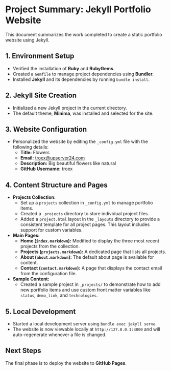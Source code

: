 # Project Summary: Jekyll Portfolio Website

This document summarizes the work completed to create a static portfolio website using Jekyll.

## 1. Environment Setup
- Verified the installation of **Ruby** and **RubyGems**.
- Created a `Gemfile` to manage project dependencies using **Bundler**.
- Installed **Jekyll** and its dependencies by running `bundle install`.

## 2. Jekyll Site Creation
- Initialized a new Jekyll project in the current directory.
- The default theme, **Minima**, was installed and selected for the site.

## 3. Website Configuration
- Personalized the website by editing the `_config.yml` file with the following details:
  - **Title:** Flowers
  - **Email:** troex@upserver24.com
  - **Description:** Big beautiful flowers like natural
  - **GitHub Username:** troex

## 4. Content Structure and Pages
- **Projects Collection:**
  - Set up a `projects` collection in `_config.yml` to manage portfolio items.
  - Created a `_projects` directory to store individual project files.
  - Added a `project.html` layout in the `_layouts` directory to provide a consistent template for all project pages. This layout includes support for custom variables.
- **Main Pages:**
  - **Home (`index.markdown`):** Modified to display the three most recent projects from the collection.
  - **Projects (`projects.markdown`):** A dedicated page that lists all projects.
  - **About (`about.markdown`):** The default about page is available for content.
  - **Contact (`contact.markdown`):** A page that displays the contact email from the configuration file.
- **Sample Content:**
  - Created a sample project in `_projects/` to demonstrate how to add new portfolio items and use custom front matter variables like `status`, `demo_link`, and `technologies`.

## 5. Local Development
- Started a local development server using `bundle exec jekyll serve`.
- The website is now viewable locally at `http://127.0.0.1:4000` and will auto-regenerate whenever a file is changed.

## Next Steps
The final phase is to deploy the website to **GitHub Pages**.